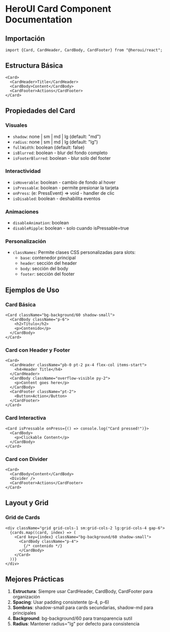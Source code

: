 # HeroUI Card Component Documentation

## Importación
```tsx
import {Card, CardHeader, CardBody, CardFooter} from "@heroui/react";
```

## Estructura Básica
```tsx
<Card>
  <CardHeader>Title</CardHeader>
  <CardBody>Content</CardBody>
  <CardFooter>Actions</CardFooter>
</Card>
```

## Propiedades del Card

### Visuales
- `shadow`: none | sm | md | lg (default: "md")
- `radius`: none | sm | md | lg (default: "lg") 
- `fullWidth`: boolean (default: false)
- `isBlurred`: boolean - blur del fondo completo
- `isFooterBlurred`: boolean - blur solo del footer

### Interactividad
- `isHoverable`: boolean - cambio de fondo al hover
- `isPressable`: boolean - permite presionar la tarjeta
- `onPress`: (e: PressEvent) => void - handler de clic
- `isDisabled`: boolean - deshabilita eventos

### Animaciones
- `disableAnimation`: boolean
- `disableRipple`: boolean - solo cuando isPressable=true

### Personalización
- `classNames`: Permite clases CSS personalizadas para slots:
  - `base`: contenedor principal
  - `header`: sección del header
  - `body`: sección del body  
  - `footer`: sección del footer

## Ejemplos de Uso

### Card Básica
```tsx
<Card className="bg-background/60 shadow-small">
  <CardBody className="p-6">
    <h2>Título</h2>
    <p>Contenido</p>
  </CardBody>
</Card>
```

### Card con Header y Footer
```tsx
<Card>
  <CardHeader className="pb-0 pt-2 px-4 flex-col items-start">
    <h4>Header Title</h4>
  </CardHeader>
  <CardBody className="overflow-visible py-2">
    <p>Content goes here</p>
  </CardBody>
  <CardFooter className="pt-2">
    <Button>Action</Button>
  </CardFooter>
</Card>
```

### Card Interactiva
```tsx
<Card isPressable onPress={() => console.log("Card pressed!")}>
  <CardBody>
    <p>Clickable Content</p>
  </CardBody>
</Card>
```

### Card con Divider
```tsx
<Card>
  <CardBody>Content</CardBody>
  <Divider />
  <CardFooter>Actions</CardFooter>
</Card>
```

## Layout y Grid

### Grid de Cards
```tsx
<div className="grid grid-cols-1 sm:grid-cols-2 lg:grid-cols-4 gap-6">
  {cards.map((card, index) => (
    <Card key={index} className="bg-background/60 shadow-small">
      <CardBody className="p-4">
        {/* contenido */}
      </CardBody>
    </Card>
  ))}
</div>
```

## Mejores Prácticas

1. **Estructura**: Siempre usar CardHeader, CardBody, CardFooter para organización
2. **Spacing**: Usar padding consistente (p-4, p-6)
3. **Sombras**: shadow-small para cards secundarias, shadow-md para principales
4. **Background**: bg-background/60 para transparencia sutil
5. **Radius**: Mantener radius="lg" por defecto para consistencia